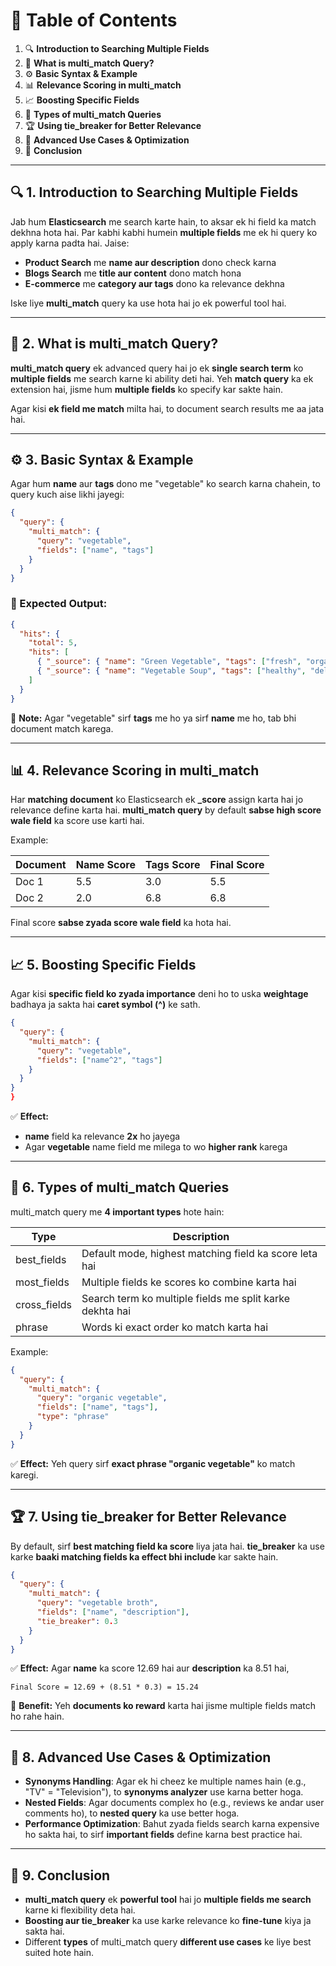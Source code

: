 # 📑 Table of Contents

1. 🔍 **Introduction to Searching Multiple Fields**  
2. 🎯 **What is multi_match Query?**  
3. ⚙️ **Basic Syntax & Example**  
4. 📊 **Relevance Scoring in multi_match**  
5. 📈 **Boosting Specific Fields**  
6. 🔗 **Types of multi_match Queries**  
7. 🏆 **Using tie_breaker for Better Relevance**  
8. 🚀 **Advanced Use Cases & Optimization**  
9. 📌 **Conclusion**  

---

## 🔍 1. Introduction to Searching Multiple Fields

Jab hum **Elasticsearch** me search karte hain, to aksar ek hi field ka match dekhna hota hai. Par kabhi kabhi humein **multiple fields** me ek hi query ko apply karna padta hai. Jaise:

- **Product Search** me **name aur description** dono check karna
- **Blogs Search** me **title aur content** dono match hona
- **E-commerce** me **category aur tags** dono ka relevance dekhna

Iske liye **multi_match** query ka use hota hai jo ek powerful tool hai.

---

## 🎯 2. What is multi_match Query?

**multi_match query** ek advanced query hai jo ek **single search term** ko **multiple fields** me search karne ki ability deti hai. Yeh **match query** ka ek extension hai, jisme hum **multiple fields** ko specify kar sakte hain.

Agar kisi **ek field me match** milta hai, to document search results me aa jata hai.

---

## ⚙️ 3. Basic Syntax & Example

Agar hum **name** aur **tags** dono me "vegetable" ko search karna chahein, to query kuch aise likhi jayegi:

```json
{
  "query": {
    "multi_match": {
      "query": "vegetable",
      "fields": ["name", "tags"]
    }
  }
}
```

### 📝 Expected Output:

```json
{
  "hits": {
    "total": 5,
    "hits": [
      { "_source": { "name": "Green Vegetable", "tags": ["fresh", "organic"] } },
      { "_source": { "name": "Vegetable Soup", "tags": ["healthy", "delicious"] } }
    ]
  }
}
```

📌 **Note:** Agar "vegetable" sirf **tags** me ho ya sirf **name** me ho, tab bhi document match karega.

---

## 📊 4. Relevance Scoring in multi_match

Har **matching document** ko Elasticsearch ek **_score** assign karta hai jo relevance define karta hai. **multi_match query** by default **sabse high score wale field** ka score use karti hai.

Example:

| Document | Name Score | Tags Score | Final Score |
|----------|-----------|------------|-------------|
| Doc 1    | 5.5       | 3.0        | 5.5         |
| Doc 2    | 2.0       | 6.8        | 6.8         |

Final score **sabse zyada score wale field** ka hota hai.

---

## 📈 5. Boosting Specific Fields

Agar kisi **specific field ko zyada importance** deni ho to uska **weightage** badhaya ja sakta hai **caret symbol (^)** ke sath.

```json
{
  "query": {
    "multi_match": {
      "query": "vegetable",
      "fields": ["name^2", "tags"]
    }
  }
}
}
```

✅ **Effect:**
- **name** field ka relevance **2x** ho jayega
- Agar **vegetable** name field me milega to wo **higher rank** karega

---

## 🔗 6. Types of multi_match Queries

multi_match query me **4 important types** hote hain:

| Type           | Description |
|---------------|------------|
| best_fields   | Default mode, highest matching field ka score leta hai |
| most_fields   | Multiple fields ke scores ko combine karta hai |
| cross_fields  | Search term ko multiple fields me split karke dekhta hai |
| phrase        | Words ki exact order ko match karta hai |

Example:
```json
{
  "query": {
    "multi_match": {
      "query": "organic vegetable",
      "fields": ["name", "tags"],
      "type": "phrase"
    }
  }
}
```

✅ **Effect:** Yeh query sirf **exact phrase "organic vegetable"** ko match karegi.

---

## 🏆 7. Using tie_breaker for Better Relevance

By default, sirf **best matching field ka score** liya jata hai. **tie_breaker** ka use karke **baaki matching fields ka effect bhi include** kar sakte hain.

```json
{
  "query": {
    "multi_match": {
      "query": "vegetable broth",
      "fields": ["name", "description"],
      "tie_breaker": 0.3
    }
  }
}
```

✅ **Effect:** Agar **name** ka score 12.69 hai aur **description** ka 8.51 hai,

```
Final Score = 12.69 + (8.51 * 0.3) = 15.24
```

📌 **Benefit:** Yeh **documents ko reward** karta hai jisme multiple fields match ho rahe hain.

---

## 🚀 8. Advanced Use Cases & Optimization

- **Synonyms Handling**: Agar ek hi cheez ke multiple names hain (e.g., "TV" = "Television"), to **synonyms analyzer** use karna better hoga.
- **Nested Fields**: Agar documents complex ho (e.g., reviews ke andar user comments ho), to **nested query** ka use better hoga.
- **Performance Optimization**: Bahut zyada fields search karna expensive ho sakta hai, to sirf **important fields** define karna best practice hai.

---

## 📌 9. Conclusion

- **multi_match query** ek **powerful tool** hai jo **multiple fields me search** karne ki flexibility deta hai.
- **Boosting aur tie_breaker** ka use karke relevance ko **fine-tune** kiya ja sakta hai.
- Different **types** of multi_match query **different use cases** ke liye best suited hote hain.

